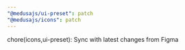 ```yaml
---
"@medusajs/ui-preset": patch
"@medusajs/icons": patch
---
```


chore(icons,ui-preset): Sync with latest changes from Figma
